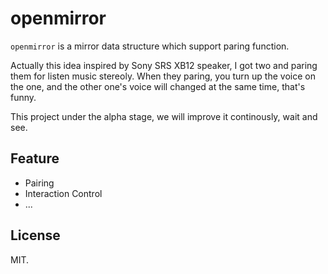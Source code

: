 # openmirror

`openmirror` is a mirror data structure which support paring function.

Actually this idea inspired by Sony SRS XB12 speaker, I got two and paring them for listen music stereoly. When they paring, you turn up the voice on the one, and the other one's voice will changed at the same time, that's funny.

This project under the alpha stage, we will improve it continously, wait and see.

## Feature

- Pairing
- Interaction Control 
- ...


## License

MIT.

